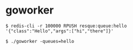 # goworker

```console
$ redis-cli -r 100000 RPUSH resque:queue:hello '{"class":"Hello","args":["hi","there"]}'
```

```console
$ ./goworker -queues=hello
```
